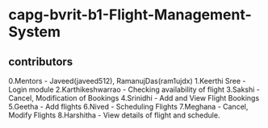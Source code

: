 # capg-bvrit-b1-Flight-Management-System

contributors
---------------------------------------------------
0.Mentors - Javeed(javeed512), RamanujDas(ram1ujdx)
1.Keerthi Sree - Login module
2.Karthikeshwarrao - Checking availability of flight
3.Sakshi - Cancel, Modification of Bookings
4.Srinidhi - Add and View Flight Bookings
5.Geetha - Add flights
6.Nived - Scheduling Flights
7.Meghana - Cancel, Modify Flights
8.Harshitha - View details of flight and schedule.
